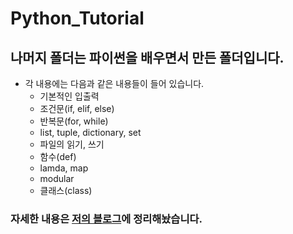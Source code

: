 # Python_Tutorial
## 나머지 폴더는 파이썬을 배우면서 만든 폴더입니다.
+ 각 내용에는 다음과 같은 내용들이 들어 있습니다.
  + 기본적인 입출력
  + 조건문(if, elif, else)
  + 반복문(for, while)
  + list, tuple, dictionary, set
  + 파일의 읽기, 쓰기
  + 함수(def)
  + lamda, map
  + modular
  + 클래스(class)

### 자세한 내용은 [저의 블로그](https://enginecode.tistory.com/category/Python/%EA%B8%B0%EC%B4%88)에 정리해놨습니다.
